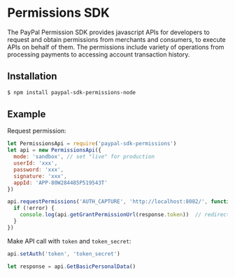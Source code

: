 # Permissions SDK

The PayPal Permission SDK provides javascript APIs for developers to request and obtain permissions from merchants and consumers, to execute APIs on behalf of them. The permissions include variety of operations from processing payments to accessing account transaction history.

## Installation

```sh
$ npm install paypal-sdk-permissions-node
```

## Example

Request permission:

```js
let PermissionsApi = require('paypal-sdk-permissions')
let api = new PermissionsApi({
  mode: 'sandbox', // set "live" for production
  userId: 'xxx',
  password: 'xxx',
  signature: 'xxx',
  appId: 'APP-80W284485P519543T'
})

api.requestPermissions('AUTH_CAPTURE', 'http://localhost:8082/', function(error, response){
  if (!error) {
    console.log(api.getGrantPermissionUrl(response.token))  // redirect url to grant permissions
  }
})

```

Make API call with `token` and `token_secret`:

```js
api.setAuth('token', 'token_secret')

let response = api.GetBasicPersonalData()
```
